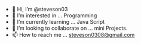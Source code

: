 - 👋 Hi, I’m @steveson03
- 👀 I’m interested in ... Programming
- 🌱 I’m currently learning ... Java Script
- 💞️ I’m looking to collaborate on ... mini Projects.
- 📫 How to reach me ... steveson0308@gmail.com

<!---
steveson03/steveson03 is a ✨ special ✨ repository because its `README.md` (this file) appears on your GitHub profile.
You can click the Preview link to take a look at your changes.
--->
